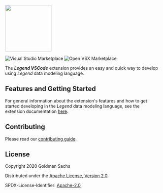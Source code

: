 <img src="https://cdn.jsdelivr.net/gh/finos/contrib-toolbox@master/images/badge-incubating.png" width="150"/>

![Visual Studio Marketplace](https://img.shields.io/visual-studio-marketplace/v/FINOS.legend-engine-ide-client-vscode.png?label=Visual%20Studio%20Marketplace)
![Open VSX Marketplace](https://img.shields.io/open-vsx/v/finos/legend-engine-ide-client-vscode.png?label=Open%20VSX%20Marketplace)

The **_Legend VSCode_** extension provides an easy and quick way to develop using _Legend_ data modeling language.

## Features and Getting Started

For general information about the extension's features and how to get started developing in the _Legend_ data modeling language, see the extension documentation [here](packages/extension/README.md).

## Contributing

Please read our [contributing guide](./CONTRIBUTING.md).

## License

Copyright 2020 Goldman Sachs

Distributed under the [Apache License, Version 2.0](http://www.apache.org/licenses/LICENSE-2.0).

SPDX-License-Identifier: [Apache-2.0](https://spdx.org/licenses/Apache-2.0)
